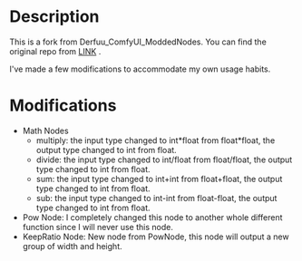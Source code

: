# Description

This is a fork from Derfuu_ComfyUI_ModdedNodes. You can find the original repo from [LINK](https://github.com/Derfuu/Derfuu_ComfyUI_ModdedNodes) .

I've made a few modifications to accommodate my own usage habits.

# Modifications
- Math Nodes
  - multiply: the input type changed to int\*float from float\*float, the output type changed to int from float.
  - divide: the input type changed to int/float from float/float, the output type changed to int from float.
  - sum: the input type changed to int+int from float+float, the output type changed to int from float.
  - sub: the input type changed to int-int from float-float, the output type changed to int from float.
- Pow Node: I completely changed this node to another whole different function since I will never use this node.
- KeepRatio Node: New node from PowNode, this node will output a new group of width and height.
